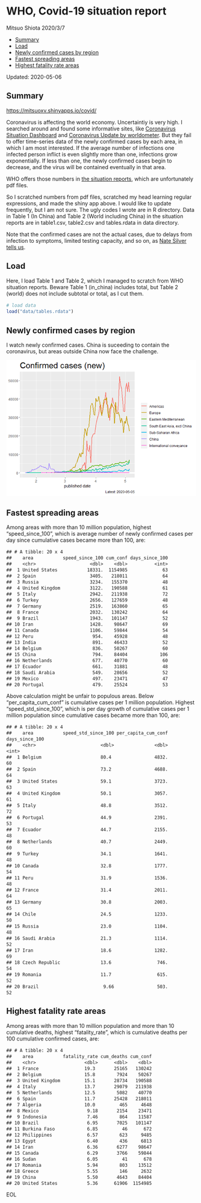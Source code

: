 WHO, Covid-19 situation report
================
Mitsuo Shiota
2020/3/7

  - [Summary](#summary)
  - [Load](#load)
  - [Newly confirmed cases by region](#newly-confirmed-cases-by-region)
  - [Fastest spreading areas](#fastest-spreading-areas)
  - [Highest fatality rate areas](#highest-fatality-rate-areas)

Updated: 2020-05-06

## Summary

<https://mitsuoxv.shinyapps.io/covid/>

Coronavirus is affecting the world economy. Uncertaintiy is very high. I
searched around and found some informative sites, like [Coronavirus
Situation
Dashboard](https://who.maps.arcgis.com/apps/opsdashboard/index.html#/c88e37cfc43b4ed3baf977d77e4a0667)
and [Coronavirus Update by
worldometer](https://www.worldometers.info/coronavirus/). But they fail
to offer time-series data of the newly confirmed cases by each area, in
which I am most interested. If the average number of infections one
infected person inflict is even slightly more than one, infections grow
exponentially. If less than one, the newly confirmed cases begin to
decrease, and the virus will be contained eventually in that area.

WHO offers those numbers in [the situation
reports](https://www.who.int/emergencies/diseases/novel-coronavirus-2019/situation-reports/),
which are unfortunately pdf files.

So I scratched numbers from pdf files, scratched my head learning
regular expressions, and made the shiny app above. I would like to
update frequently, but I am not sure. The ugly codes I wrote are in R
directory. Data in Table 1 (In China) and Table 2 (World including
China) in the situation reports are in table1.csv, table2.csv and
tables.rdata in data directory.

Note that the confirmed cases are not the actual cases, due to delays
from infection to symptoms, limited testing capacity, and so on, as
[Nate Silver tells
us](https://fivethirtyeight.com/features/coronavirus-case-counts-are-meaningless/).

## Load

Here, I load Table 1 and Table 2, which I managed to scratch from WHO
situation reports. Beware Table 1 (in\_china) includes total, but Table
2 (world) does not include subtotal or total, as I cut them.

``` r
# load data
load("data/tables.rdata")
```

## Newly confirmed cases by region

I watch newly confirmed cases. China is suceeding to contain the
coronavirus, but areas outside China now face the challenge.

![](README_files/figure-gfm/chart-1.png)<!-- -->

## Fastest spreading areas

Among areas with more than 10 million population, highest
“speed\_since\_100”, which is average number of newly confirmed cases
per day since cumulative cases became more than 100, are:

    ## # A tibble: 20 x 4
    ##    area           speed_since_100 cum_conf days_since_100
    ##    <chr>                    <dbl>    <dbl>          <int>
    ##  1 United States           18331.  1154985             63
    ##  2 Spain                    3405.   218011             64
    ##  3 Russia                   3234.   155370             48
    ##  4 United Kingdom           3122.   190588             61
    ##  5 Italy                    2942.   211938             72
    ##  6 Turkey                   2656.   127659             48
    ##  7 Germany                  2519.   163860             65
    ##  8 France                   2032.   130242             64
    ##  9 Brazil                   1943.   101147             52
    ## 10 Iran                     1428.    98647             69
    ## 11 Canada                   1106.    59844             54
    ## 12 Peru                      954.    45928             48
    ## 13 India                     891.    46433             52
    ## 14 Belgium                   836.    50267             60
    ## 15 China                     794.    84404            106
    ## 16 Netherlands               677.    40770             60
    ## 17 Ecuador                   661.    31881             48
    ## 18 Saudi Arabia              549.    28656             52
    ## 19 Mexico                    497.    23471             47
    ## 20 Portugal                  479.    25524             53

Above calculation might be unfair to populous areas. Below
“per\_capita\_cum\_conf” is cumulative cases per 1 million population.
Highest “speed\_std\_since\_100”, which is per day growth of cumulative
cases per 1 million population since cumulative cases became more than
100, are:

    ## # A tibble: 20 x 4
    ##    area           speed_std_since_100 per_capita_cum_conf days_since_100
    ##    <chr>                        <dbl>               <dbl>          <int>
    ##  1 Belgium                      80.4                4832.             60
    ##  2 Spain                        73.2                4688.             64
    ##  3 United States                59.1                3723.             63
    ##  4 United Kingdom               50.1                3057.             61
    ##  5 Italy                        48.8                3512.             72
    ##  6 Portugal                     44.9                2391.             53
    ##  7 Ecuador                      44.7                2155.             48
    ##  8 Netherlands                  40.7                2449.             60
    ##  9 Turkey                       34.1                1641.             48
    ## 10 Canada                       32.8                1777.             54
    ## 11 Peru                         31.9                1536.             48
    ## 12 France                       31.4                2011.             64
    ## 13 Germany                      30.8                2003.             65
    ## 14 Chile                        24.5                1233.             50
    ## 15 Russia                       23.0                1104.             48
    ## 16 Saudi Arabia                 21.3                1114.             52
    ## 17 Iran                         18.6                1282.             69
    ## 18 Czech Republic               13.6                 746.             54
    ## 19 Romania                      11.7                 615.             52
    ## 20 Brazil                        9.66                503.             52

## Highest fatality rate areas

Among areas with more than 10 million population and more than 10
cumulative deaths, highest “fatality\_rate”, which is cumulative deaths
per 100 cumulative confirmed cases, are:

    ## # A tibble: 20 x 4
    ##    area           fatality_rate cum_deaths cum_conf
    ##    <chr>                  <dbl>      <dbl>    <dbl>
    ##  1 France                 19.3       25165   130242
    ##  2 Belgium                15.8        7924    50267
    ##  3 United Kingdom         15.1       28734   190588
    ##  4 Italy                  13.7       29079   211938
    ##  5 Netherlands            12.5        5082    40770
    ##  6 Spain                  11.7       25428   218011
    ##  7 Algeria                10.0         465     4648
    ##  8 Mexico                  9.18       2154    23471
    ##  9 Indonesia               7.46        864    11587
    ## 10 Brazil                  6.95       7025   101147
    ## 11 Burkina Faso            6.85         46      672
    ## 12 Philippines             6.57        623     9485
    ## 13 Egypt                   6.40        436     6813
    ## 14 Iran                    6.36       6277    98647
    ## 15 Canada                  6.29       3766    59844
    ## 16 Sudan                   6.05         41      678
    ## 17 Romania                 5.94        803    13512
    ## 18 Greece                  5.55        146     2632
    ## 19 China                   5.50       4643    84404
    ## 20 United States           5.36      61906  1154985

EOL

